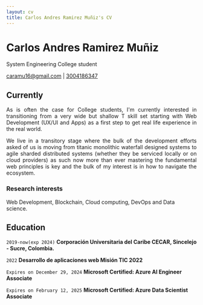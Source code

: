 ```yaml
---
layout: cv
title: Carlos Andres Ramirez Muñiz's CV
---
```

# Carlos Andres Ramirez Muñiz
 System Engineering College student

<div id="webaddress">
<a href="caramu16@gmail.com">caramu16@gmail.com</a>
| <a href="tel:3004186347">3004186347</a>
</div>


## Currently

<p style="text-align: justify">As is often the case for College students, I'm currently interested in transitioning from a very wide but shallow T skill set starting with Web Development (UX/UI and Apps) as a first step to get real life experience in the real world. </p>

<p style="text-align: justify">We live in a transitory stage where the bulk of the development efforts asked of us is moving from titanic monolithic waterfall designed systems to agile sharded distributed systems (whether they be serviced locally or on cloud providers) as such now more than ever mastering the fundamental web principles is key and the bulk of my interest is in how to navigate the ecosystem. </p>



### Research interests

Web Development, Blockchain, Cloud computing, DevOps and Data science.


## Education
`2019-now(exp 2024)`
__Corporación Universitaria del Caribe CECAR, Sincelejo - Sucre, Colombia.__

`2022`
__Desarrollo de aplicaciones web Misión TIC 2022__

`Expires on December 29, 2024`
__Microsoft Certified: Azure AI Engineer Associate__

`Expires on February 12, 2025`
__Microsoft Certified: Azure Data Scientist Associate__

<!-- ### Footer Last updated: May 2024 -->
